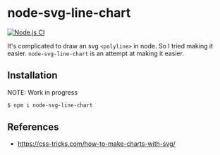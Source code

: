 # node-svg-line-chart

[![Node.js CI](https://github.com/TimDaub/svg-line-chart/actions/workflows/node.js.yml/badge.svg)](https://github.com/TimDaub/svg-line-chart/actions/workflows/node.js.yml)

It's complicated to draw an svg `<polyline>` in node. So I tried making it
easier. `node-svg-line-chart` is an attempt at making it easier.

## Installation

NOTE: Work in progress

```bash
$ npm i node-svg-line-chart
```

## References

- https://css-tricks.com/how-to-make-charts-with-svg/

